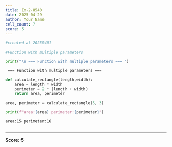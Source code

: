 ```yaml
---
title: Ex-2-8540
date: 2025-04-29
author: Your Name
cell_count: 7
score: 5
---
```


```python
#created at 20250401
```


```python
#Function with multiple parameters
```


```python
print("\n === Function with multiple parameters === ")
```

    
     === Function with multiple parameters === 



```python
def calculate_rectangle(length,width):
    area = length * width
    perimeter = 2 * (length + width)
    return area, perimeter
```


```python
area, perimeter = calculate_rectangle(5, 3)
```


```python
print(f"area:{area} perimeter:{perimeter}")
```

    area:15 perimeter:16



```python

```


---
**Score: 5**